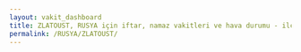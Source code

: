 ```yaml
---
layout: vakit_dashboard
title: ZLATOUST, RUSYA için iftar, namaz vakitleri ve hava durumu - ilçe/eyalet seç
permalink: /RUSYA/ZLATOUST/
---
```


<script type="text/javascript">
  var GLOBAL_COUNTRY = 'RUSYA';
  var GLOBAL_CITY = 'ZLATOUST';
  var GLOBAL_STATE = '';
  var lat = 72;
  var lon = 21;
</script>
